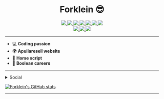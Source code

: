   <h1 align="center">Forklein 😎</h1>

  <div class="badge" align="center">
    <a href="#">
      <img src="https://img.shields.io/badge/HTML5-E34F26?style=for-the-badge&logo=html5&logoColor=white">
    </a>
    <a href="#">
      <img src="https://img.shields.io/badge/CSS3-1572B6?style=for-the-badge&logo=css3&logoColor=white">
    </a> 
    <a href="#">
      <img src="https://img.shields.io/badge/JavaScript-F7DF1E?style=for-the-badge&logo=javascript&logoColor=black">
    </a> 
    <a href="#">
      <img src="https://img.shields.io/badge/Vue.js-35495E?style=for-the-badge&logo=vuedotjs&logoColor=4FC08D"> 
    </a>
    <a href="#">
        <img src="https://img.shields.io/badge/Python-14354C?style=for-the-badge&logo=python&logoColor=white">
    </a>
    <a href="#">
      <img src="https://img.shields.io/badge/PHP-777BB4?style=for-the-badge&logo=php&logoColor=white">
    </a>
    <a href="#">
      <img src="https://img.shields.io/badge/Laravel-FF2D20?style=for-the-badge&logo=laravel&logoColor=white">
    </a>
    
  </div>

<div class="badge-secondary" align="center">
  <a href="#">
    <img src="https://img.shields.io/badge/Visual_Studio_Code-0078D4?style=for-the-badge&logo=visual%20studio%20code&logoColor=white">
  </a> 
  <a href="#">
    <img src="https://img.shields.io/badge/Heroku-430098?style=for-the-badge&logo=heroku&logoColor=white">
  </a>
  <a href="#">
    <img src="https://img.shields.io/badge/MySQL-00000F?style=for-the-badge&logo=mysql&logoColor=white">
  </a>
</div>

<hr>

- 💻 <b>Coding passion</b>
- 🌍 <b>Apuliaresell website</b>
- 🐴 <b>Horse script </b>
- 💼 <b>Boolean careers</b>

<hr>

<details>
  <summary>Social</summary>
  <ul>
    <li>
      <a href="https://www.linkedin.com/in/giuseppe-pisani93/">
        <img src="https://img.shields.io/badge/LinkedIn-0077B5?style=for-the-badge&logo=linkedin&logoColor=white">
      </a>
    </li>
    <li>
      <a href="https://twitter.com/forklein93">
        <img src="https://img.shields.io/badge/Twitter-1DA1F2?style=for-the-badge&logo=twitter&logoColor=white">
      </a>
    </li>
    <li>
      <a href="https://www.instagram.com/peppe_pisani/">
        <img src="https://img.shields.io/badge/Instagram-E4405F?style=for-the-badge&logo=instagram&logoColor=white">
      </a>
    </li>
    <li>
      <a href="https://www.facebook.com/giuseppe.pisani.forklein/">
        <img src="https://img.shields.io/badge/Facebook-1877F2?style=for-the-badge&logo=facebook&logoColor=white">
      </a>
    </li>
  </ul>
</details>


 [![Forklein's GitHub stats](https://github-readme-stats.vercel.app/api?username=forklein&theme=dark&show_icons=true)](https://github.com/forklein/github-readme-stats)

<hr>
